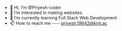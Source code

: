 - 👋 Hi, I’m @Priyesh-coder
- 👀 I’m interested in making websites.
- 🌱 I’m currently learning Full Stack Web Development
- 📫 How to reach me ---- priyesh.19642@knit.ac



